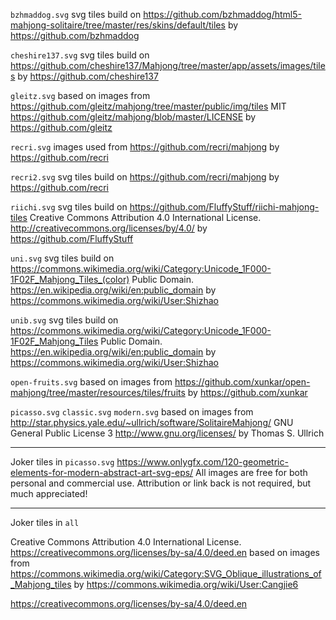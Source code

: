 `bzhmaddog.svg`
svg tiles build on https://github.com/bzhmaddog/html5-mahjong-solitaire/tree/master/res/skins/default/tiles
by https://github.com/bzhmaddog

`cheshire137.svg`
svg tiles build on https://github.com/cheshire137/Mahjong/tree/master/app/assets/images/tiles
by https://github.com/cheshire137

`gleitz.svg`
based on images from https://github.com/gleitz/mahjong/tree/master/public/img/tiles
MIT https://github.com/gleitz/mahjong/blob/master/LICENSE
by https://github.com/gleitz

`recri.svg`
images used from https://github.com/recri/mahjong
by https://github.com/recri

`recri2.svg`
svg tiles build on https://github.com/recri/mahjong
by https://github.com/recri

`riichi.svg`
svg tiles build on https://github.com/FluffyStuff/riichi-mahjong-tiles
Creative Commons Attribution 4.0 International License. http://creativecommons.org/licenses/by/4.0/
by https://github.com/FluffyStuff

`uni.svg`
svg tiles build on https://commons.wikimedia.org/wiki/Category:Unicode_1F000-1F02F_Mahjong_Tiles_(color)
Public Domain. https://en.wikipedia.org/wiki/en:public_domain
by https://commons.wikimedia.org/wiki/User:Shizhao

`unib.svg`
svg tiles build on https://commons.wikimedia.org/wiki/Category:Unicode_1F000-1F02F_Mahjong_Tiles
Public Domain. https://en.wikipedia.org/wiki/en:public_domain
by https://commons.wikimedia.org/wiki/User:Shizhao

`open-fruits.svg`
based on images from https://github.com/xunkar/open-mahjong/tree/master/resources/tiles/fruits
by https://github.com/xunkar

`picasso.svg`
`classic.svg`
`modern.svg`
based on images from http://star.physics.yale.edu/~ullrich/software/SolitaireMahjong/
GNU General Public License 3 http://www.gnu.org/licenses/
by Thomas S. Ullrich

----

Joker tiles in `picasso.svg`
https://www.onlygfx.com/120-geometric-elements-for-modern-abstract-art-svg-eps/
All images are free for both personal and commercial use. Attribution or link back is not required, but much appreciated!

----

Joker tiles in `all`

Creative Commons Attribution 4.0 International License. https://creativecommons.org/licenses/by-sa/4.0/deed.en
based on images from https://commons.wikimedia.org/wiki/Category:SVG_Oblique_illustrations_of_Mahjong_tiles
by https://commons.wikimedia.org/wiki/User:Cangjie6

https://creativecommons.org/licenses/by-sa/4.0/deed.en
